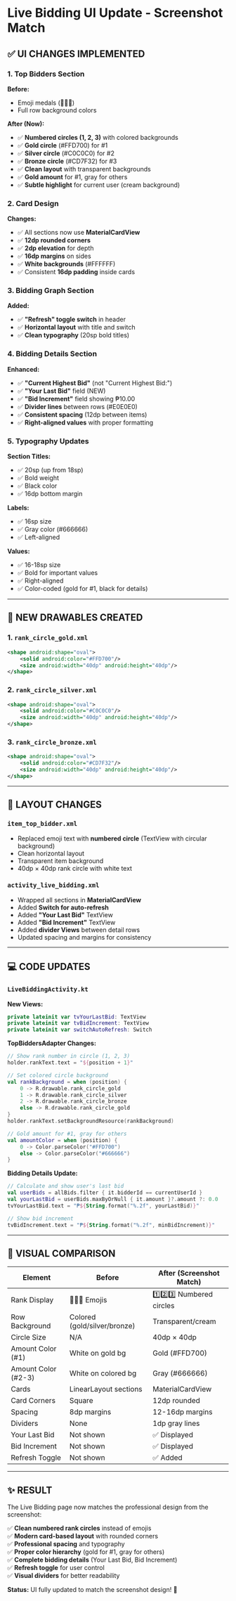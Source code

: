 # Live Bidding UI Update - Screenshot Match

## ✅ UI CHANGES IMPLEMENTED

### 1. **Top Bidders Section**
**Before:**
- Emoji medals (🥇🥈🥉)
- Full row background colors

**After (Now):**
- ✅ **Numbered circles (1, 2, 3)** with colored backgrounds
- ✅ **Gold circle** (#FFD700) for #1
- ✅ **Silver circle** (#C0C0C0) for #2  
- ✅ **Bronze circle** (#CD7F32) for #3
- ✅ **Clean layout** with transparent backgrounds
- ✅ **Gold amount** for #1, gray for others
- ✅ **Subtle highlight** for current user (cream background)

### 2. **Card Design**
**Changes:**
- ✅ All sections now use **MaterialCardView**
- ✅ **12dp rounded corners**
- ✅ **2dp elevation** for depth
- ✅ **16dp margins** on sides
- ✅ **White backgrounds** (#FFFFFF)
- ✅ Consistent **16dp padding** inside cards

### 3. **Bidding Graph Section**
**Added:**
- ✅ **"Refresh" toggle switch** in header
- ✅ **Horizontal layout** with title and switch
- ✅ **Clean typography** (20sp bold titles)

### 4. **Bidding Details Section**
**Enhanced:**
- ✅ **"Current Highest Bid"** (not "Current Highest Bid:")
- ✅ **"Your Last Bid"** field (NEW)
- ✅ **"Bid Increment"** field showing ₱10.00
- ✅ **Divider lines** between rows (#E0E0E0)
- ✅ **Consistent spacing** (12dp between items)
- ✅ **Right-aligned values** with proper formatting

### 5. **Typography Updates**
**Section Titles:**
- ✅ 20sp (up from 18sp)
- ✅ Bold weight
- ✅ Black color
- ✅ 16dp bottom margin

**Labels:**
- ✅ 16sp size
- ✅ Gray color (#666666)
- ✅ Left-aligned

**Values:**
- ✅ 16-18sp size
- ✅ Bold for important values
- ✅ Right-aligned
- ✅ Color-coded (gold for #1, black for details)

---

## 🎨 NEW DRAWABLES CREATED

### 1. `rank_circle_gold.xml`
```xml
<shape android:shape="oval">
    <solid android:color="#FFD700"/>
    <size android:width="40dp" android:height="40dp"/>
</shape>
```

### 2. `rank_circle_silver.xml`
```xml
<shape android:shape="oval">
    <solid android:color="#C0C0C0"/>
    <size android:width="40dp" android:height="40dp"/>
</shape>
```

### 3. `rank_circle_bronze.xml`
```xml
<shape android:shape="oval">
    <solid android:color="#CD7F32"/>
    <size android:width="40dp" android:height="40dp"/>
</shape>
```

---

## 📱 LAYOUT CHANGES

### `item_top_bidder.xml`
- Replaced emoji text with **numbered circle** (TextView with circular background)
- Clean horizontal layout
- Transparent item background
- 40dp × 40dp rank circle with white text

### `activity_live_bidding.xml`
- Wrapped all sections in **MaterialCardView**
- Added **Switch for auto-refresh**
- Added **"Your Last Bid"** TextView
- Added **"Bid Increment"** TextView
- Added **divider Views** between detail rows
- Updated spacing and margins for consistency

---

## 💻 CODE UPDATES

### `LiveBiddingActivity.kt`

**New Views:**
```kotlin
private lateinit var tvYourLastBid: TextView
private lateinit var tvBidIncrement: TextView
private lateinit var switchAutoRefresh: Switch
```

**TopBiddersAdapter Changes:**
```kotlin
// Show rank number in circle (1, 2, 3)
holder.rankText.text = "${position + 1}"

// Set colored circle background
val rankBackground = when (position) {
    0 -> R.drawable.rank_circle_gold
    1 -> R.drawable.rank_circle_silver
    2 -> R.drawable.rank_circle_bronze
    else -> R.drawable.rank_circle_gold
}
holder.rankText.setBackgroundResource(rankBackground)

// Gold amount for #1, gray for others
val amountColor = when (position) {
    0 -> Color.parseColor("#FFD700")
    else -> Color.parseColor("#666666")
}
```

**Bidding Details Update:**
```kotlin
// Calculate and show user's last bid
val userBids = allBids.filter { it.bidderId == currentUserId }
val yourLastBid = userBids.maxByOrNull { it.amount }?.amount ?: 0.0
tvYourLastBid.text = "₱${String.format("%.2f", yourLastBid)}"

// Show bid increment
tvBidIncrement.text = "₱${String.format("%.2f", minBidIncrement)}"
```

---

## 🎯 VISUAL COMPARISON

| Element | Before | After (Screenshot Match) |
|---------|--------|--------------------------|
| Rank Display | 🥇🥈🥉 Emojis | 1️⃣2️⃣3️⃣ Numbered circles |
| Row Background | Colored (gold/silver/bronze) | Transparent/cream |
| Circle Size | N/A | 40dp × 40dp |
| Amount Color (#1) | White on gold bg | Gold (#FFD700) |
| Amount Color (#2-3) | White on colored bg | Gray (#666666) |
| Cards | LinearLayout sections | MaterialCardView |
| Card Corners | Square | 12dp rounded |
| Spacing | 8dp margins | 12-16dp margins |
| Dividers | None | 1dp gray lines |
| Your Last Bid | Not shown | ✅ Displayed |
| Bid Increment | Not shown | ✅ Displayed |
| Refresh Toggle | Not shown | ✅ Added |

---

## ✨ RESULT

The Live Bidding page now matches the professional design from the screenshot:

✅ **Clean numbered rank circles** instead of emojis  
✅ **Modern card-based layout** with rounded corners  
✅ **Professional spacing** and typography  
✅ **Proper color hierarchy** (gold for #1, gray for others)  
✅ **Complete bidding details** (Your Last Bid, Bid Increment)  
✅ **Refresh toggle** for user control  
✅ **Visual dividers** for better readability  

**Status:** UI fully updated to match the screenshot design! 🎨


